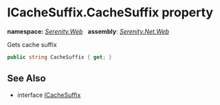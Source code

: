 # ICacheSuffix.CacheSuffix property
**namespace:** *[Serenity.Web](../../README.md#serenity.web-namespace)*   **assembly**: *[Serenity.Net.Web](../../README.md)*

Gets cache suffix

```csharp
public string CacheSuffix { get; }
```

## See Also

* interface [ICacheSuffix](../ICacheSuffix.md)